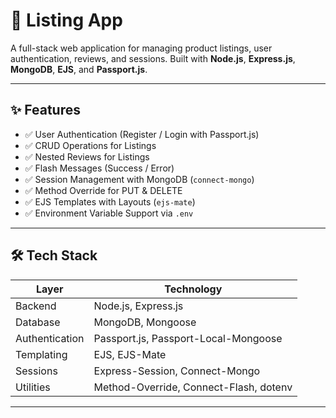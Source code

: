 # 🚀 Listing App

A full-stack web application for managing product listings, user authentication, reviews, and sessions. Built with **Node.js**, **Express.js**, **MongoDB**, **EJS**, and **Passport.js**.

---

## ✨ Features

- ✅ User Authentication (Register / Login with Passport.js)  
- ✅ CRUD Operations for Listings  
- ✅ Nested Reviews for Listings  
- ✅ Flash Messages (Success / Error)  
- ✅ Session Management with MongoDB (`connect-mongo`)  
- ✅ Method Override for PUT & DELETE  
- ✅ EJS Templates with Layouts (`ejs-mate`)  
- ✅ Environment Variable Support via `.env`

---

## 🛠 Tech Stack

| Layer       | Technology |
|------------|------------|
| Backend    | Node.js, Express.js |
| Database   | MongoDB, Mongoose |
| Authentication | Passport.js, Passport-Local-Mongoose |
| Templating | EJS, EJS-Mate |
| Sessions   | Express-Session, Connect-Mongo |
| Utilities  | Method-Override, Connect-Flash, dotenv |

---



